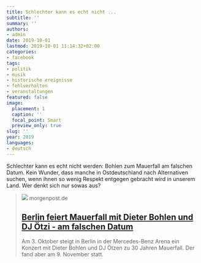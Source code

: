 ```yaml
---
title: Schlechter kann es echt nicht ...
subtitle: ''
summary: ''
authors:
- admin
date: 2019-10-01
lastmod: 2019-10-01 11:14:32+02:00
categories:
- facebook
tags:
- politik
- musik
- historische ereignisse
- fehlverhalten
- veranstaltungen
featured: false
image:
  placement: 1
  caption: ''
  focal_point: Smart
  preview_only: true
slug: ''
year: 2019
languages:
- deutsch
---
```


Schlechter kann es echt nicht werden: Bohlen zum Mauerfall am falschen Datum. Kein Wunder, dass manche in Ostdeutschland nach Alternativen  suchen, wenn ihnen so wenig Respekt entgegen gebracht wird in unserem Land. Wer denkt sich nur sowas aus?
> [![](https://img.sparknews.funkemedien.de/227244175/227244175_1569857424_v4_3_800.jpeg)](https://www.morgenpost.de/berlin/article227244177/Berlin-feiert-Mauerfall-mit-Bohlen-am-falschen-Datum.html)
> morgenpost.de
> ## [Berlin feiert Mauerfall mit Dieter Bohlen und DJ Ötzi  - am falschen Datum ](https://www.morgenpost.de/berlin/article227244177/Berlin-feiert-Mauerfall-mit-Bohlen-am-falschen-Datum.html)
>
>Am 3. Oktober steigt in Berlin in der Mercedes-Benz Arena ein Konzert mit Dieter Bohlen und DJ Ötzen zu 30 Jahren Mauerfall. Der fand aber am 9. November statt.